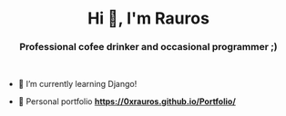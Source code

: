 <h1 align="center">Hi 👋, I'm Rauros</h1>
<h3 align="center">Professional cofee drinker and occasional programmer ;)</h3>

<br>

- 🔭 I’m currently learning Django!

- 📰 Personal portfolio **https://0xrauros.github.io/Portfolio/**

<br>



<p align="left">
</p>





